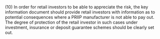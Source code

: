 (10) In order for retail investors to be able to appreciate the risk, the key information document should provide retail investors with information as to potential consequences where a PRIIP manufacturer is not able to pay out. The degree of protection of the retail investor in such cases under investment, insurance or deposit guarantee schemes should be clearly set out.